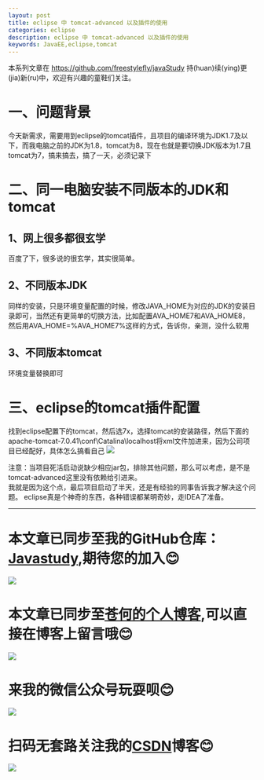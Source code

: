 ```yaml
---
layout: post
title: eclipse 中 tomcat-advanced 以及插件的使用
categories: eclipse
description: eclipse 中 tomcat-advanced 以及插件的使用
keywords: JavaEE,eclipse,tomcat
---
```


本系列文章在 <https://github.com/freestylefly/javaStudy> 持(huan)续(ying)更(jia)新(ru)中，欢迎有兴趣的童鞋们关注。

# 一、问题背景
今天新需求，需要用到eclipse的tomcat插件，且项目的编译环境为JDK1.7及以下，而我电脑之前的JDK为1.8，tomcat为8，现在也就是要切换JDK版本为1.7且tomcat为7，搞来搞去，搞了一天，必须记录下
# 二、同一电脑安装不同版本的JDK和tomcat
## 1、网上很多都很玄学
百度了下，很多说的很玄学，其实很简单。
## 2、不同版本JDK
同样的安装，只是环境变量配置的时候，修改JAVA_HOME为对应的JDK的安装目录即可，当然还有更简单的切换方法，比如配置AVA_HOME7和AVA_HOME8，然后用AVA_HOME=%AVA_HOME7%这样的方式，告诉你，亲测，没什么软用
## 3、不同版本tomcat
环境变量替换即可
# 三、eclipse的tomcat插件配置
找到eclipse配置下的tomcat，然后选7x，选择tomcat的安装路径，然后下面的apache-tomcat-7.0.41\conf\Catalina\localhost将xml文件加进来，因为公司项目已经配好，具体怎么搞看自己
<img src="http://pp8g2fyug.bkt.clouddn.com/eclipse%E4%B8%8B%E7%9A%84tomcat%E6%8F%92%E4%BB%B6.jpg" width=""/>

注意：当项目死活启动说缺少相应jar包，排除其他问题，那么可以考虑，是不是tomcat-advanced这里没有依赖给引进来。</br>
我就是因为这个点，最后项目启动了半天，还是有经验的同事告诉我才解决这个问题。
eclipse真是个神奇的东西，各种错误都某明奇妙，走IDEA了准备。

------
# 本文章已同步至我的GitHub仓库：<a href="https://github.com/freestylefly/javaStudy">Javastudy</a>,期待您的加入:blush:
<img src="http://pp8g2fyug.bkt.clouddn.com/github.jpg" width=""/>

# 本文章已同步至<a href="https://freestylefly.github.io/">苍何的个人博客</a>,可以直接在博客上留言哦:blush:
<img src="http://pp8g2fyug.bkt.clouddn.com/myblog..png" width=""/>

# 来我的微信公众号玩耍呗:blush:
<img src="http://pp8g2fyug.bkt.clouddn.com/weixingongzhonghao.jpg" width=""/>

# 扫码无套路关注我的<a href="https://blog.csdn.net/qq_43270074?orderby=UpdateTime">CSDN</a>博客:blush:
<img src="http://pp8g2fyug.bkt.clouddn.com/CSDN.png" width=""/>